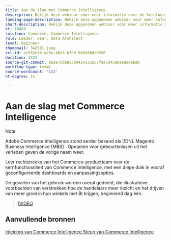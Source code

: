 ```yaml
---
title: Aan de slag met Commerce Intelligence
description: Bekijk deze webinar voor meer informatie over de kernfunctionaliteit van Commerce Intelligence voor je Adobe Commerce of Magento Open Source winkel.
landing-page-description: Bekijk deze opgenomen webinar voor meer informatie over de kernfunctionaliteit van Commerce Intelligence voor je Adobe Commerce of Magento Open Source Store.
short-description: Bekijk deze opgenomen webinar voor meer informatie over de kernfunctionaliteit van Commerce Intelligence voor je Adobe Commerce of Magento Open Source Store.
kt: 10408
solution: Commerce, Commerce Intelligence
role: Leader, User, Data Architect
level: Beginner
thumbnail: 342501.jpeg
exl-id: ac932e1b-ae0a-40a3-b7dd-948d88ded358
duration: 3221
source-git-commit: 9a297cda953d4414131657f9ac84580aea0eabeb
workflow-type: tm+mt
source-wordcount: '153'
ht-degree: 1%

---
```


# Aan de slag met Commerce Intelligence

>[!NOTE]
>
>Adobe Commerce Intelligence stond eerder bekend als [!DNL Magento Business Intelligence (MBI)] . Opnamen voor gebeurtenissen uit het verleden geven de vorige naam weer.

Leer rechtstreeks van het Commerce-productteam over de kernfunctionaliteit van Commerce Intelligence, met een diepe duik in vooraf geconfigureerde dashboards en aanpassingsopties.

De gevallen van het gebruik worden overal gedeeld, die illustratieve voorbeelden van verstrekken hoe de handelaars meer inzicht en het drijven van meer groei in hun winkels met BI krijgen, beginnend dag één.

>[!VIDEO](https://video.tv.adobe.com/v/3425736?quality=12&learn=on)

## Aanvullende bronnen

[ Inleiding van Commerce Intelligence ](https://experienceleague.adobe.com/docs/commerce-business-intelligence/mbi/getting-started.html?lang=nl-NL)
[ Steun van Commerce Intelligence ](https://experienceleague.adobe.com/docs/commerce-knowledge-base/kb/troubleshooting/miscellaneous/mbi-service-policies.html?lang=nl-NL)
